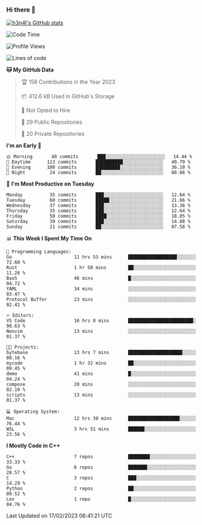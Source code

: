 ### Hi there 👋

[![h3n4l's GitHub stats](https://github-readme-stats.vercel.app/api?username=h3n4l&count_private=true&show_icons=true&theme=radical)](https://github.com/h3n4l/github-readme-stats)

<!--START_SECTION:waka-->
![Code Time](http://img.shields.io/badge/Code%20Time-946%20hrs%2023%20mins-blue)

![Profile Views](http://img.shields.io/badge/Profile%20Views-1-blue)

![Lines of code](https://img.shields.io/badge/From%20Hello%20World%20I%27ve%20Written-59%20Thousand%20lines%20of%20code-blue)

**🐱 My GitHub Data** 

> 🏆 158 Contributions in the Year 2023
 > 
> 📦 412.6 kB Used in GitHub's Storage 
 > 
> 🚫 Not Opted to Hire
 > 
> 📜 29 Public Repositories 
 > 
> 🔑 20 Private Repositories  
 > 
**I'm an Early 🐤** 

```text
🌞 Morning       40 commits       ███░░░░░░░░░░░░░░░░░░░░░░   14.44 % 
🌆 Daytime      113 commits       ██████████░░░░░░░░░░░░░░░   40.79 % 
🌃 Evening      100 commits       █████████░░░░░░░░░░░░░░░░   36.10 % 
🌙 Night         24 commits       ██░░░░░░░░░░░░░░░░░░░░░░░   08.66 % 

```
📅 **I'm Most Productive on Tuesday** 

```text
Monday          35 commits       ███░░░░░░░░░░░░░░░░░░░░░░   12.64 % 
Tuesday         60 commits       █████░░░░░░░░░░░░░░░░░░░░   21.66 % 
Wednesday       37 commits       ███░░░░░░░░░░░░░░░░░░░░░░   13.36 % 
Thursday        35 commits       ███░░░░░░░░░░░░░░░░░░░░░░   12.64 % 
Friday          50 commits       ████░░░░░░░░░░░░░░░░░░░░░   18.05 % 
Saturday        39 commits       ███░░░░░░░░░░░░░░░░░░░░░░   14.08 % 
Sunday          21 commits       ██░░░░░░░░░░░░░░░░░░░░░░░   07.58 % 

```


📊 **This Week I Spent My Time On** 

```text
💬 Programming Languages: 
Go                       11 hrs 53 mins      ██████████████████░░░░░░░   72.60 % 
Rust                     1 hr 50 mins        ██░░░░░░░░░░░░░░░░░░░░░░░   11.26 % 
Bash                     46 mins             █░░░░░░░░░░░░░░░░░░░░░░░░   04.72 % 
YAML                     34 mins             ░░░░░░░░░░░░░░░░░░░░░░░░░   03.47 % 
Protocol Buffer          23 mins             ░░░░░░░░░░░░░░░░░░░░░░░░░   02.41 % 

🔥 Editors: 
VS Code                  16 hrs 8 mins       ████████████████████████░   98.63 % 
Neovim                   13 mins             ░░░░░░░░░░░░░░░░░░░░░░░░░   01.37 % 

🐱‍💻 Projects: 
bytebase                 13 hrs 7 mins       ████████████████████░░░░░   80.16 % 
mycode                   1 hr 32 mins        ██░░░░░░░░░░░░░░░░░░░░░░░   09.45 % 
demo                     41 mins             █░░░░░░░░░░░░░░░░░░░░░░░░   04.24 % 
compose                  20 mins             ░░░░░░░░░░░░░░░░░░░░░░░░░   02.10 % 
scripts                  13 mins             ░░░░░░░░░░░░░░░░░░░░░░░░░   01.37 % 

💻 Operating System: 
Mac                      12 hrs 30 mins      ███████████████████░░░░░░   76.44 % 
WSL                      3 hrs 51 mins       ██████░░░░░░░░░░░░░░░░░░░   23.56 % 

```

**I Mostly Code in C++** 

```text
C++                      7 repos             ████████░░░░░░░░░░░░░░░░░   33.33 % 
Go                       6 repos             ███████░░░░░░░░░░░░░░░░░░   28.57 % 
C                        3 repos             ███░░░░░░░░░░░░░░░░░░░░░░   14.29 % 
Python                   2 repos             ██░░░░░░░░░░░░░░░░░░░░░░░   09.52 % 
Lex                      1 repo              █░░░░░░░░░░░░░░░░░░░░░░░░   04.76 % 

```



 Last Updated on 17/02/2023 06:41:21 UTC
<!--END_SECTION:waka-->

